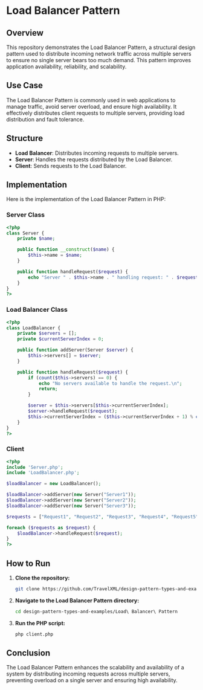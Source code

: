 
# Load Balancer Pattern

## Overview

This repository demonstrates the Load Balancer Pattern, a structural design pattern used to distribute incoming network traffic across multiple servers to ensure no single server bears too much demand. This pattern improves application availability, reliability, and scalability.

## Use Case

The Load Balancer Pattern is commonly used in web applications to manage traffic, avoid server overload, and ensure high availability. It effectively distributes client requests to multiple servers, providing load distribution and fault tolerance.

## Structure

- **Load Balancer**: Distributes incoming requests to multiple servers.
- **Server**: Handles the requests distributed by the Load Balancer.
- **Client**: Sends requests to the Load Balancer.

## Implementation

Here is the implementation of the Load Balancer Pattern in PHP:

### Server Class

```php
<?php
class Server {
    private $name;

    public function __construct($name) {
        $this->name = $name;
    }

    public function handleRequest($request) {
        echo "Server " . $this->name . " handling request: " . $request . "\n";
    }
}
?>
```

### Load Balancer Class

```php
<?php
class LoadBalancer {
    private $servers = [];
    private $currentServerIndex = 0;

    public function addServer(Server $server) {
        $this->servers[] = $server;
    }

    public function handleRequest($request) {
        if (count($this->servers) == 0) {
            echo "No servers available to handle the request.\n";
            return;
        }

        $server = $this->servers[$this->currentServerIndex];
        $server->handleRequest($request);
        $this->currentServerIndex = ($this->currentServerIndex + 1) % count($this->servers);
    }
}
?>
```

### Client

```php
<?php
include 'Server.php';
include 'LoadBalancer.php';

$loadBalancer = new LoadBalancer();

$loadBalancer->addServer(new Server("Server1"));
$loadBalancer->addServer(new Server("Server2"));
$loadBalancer->addServer(new Server("Server3"));

$requests = ["Request1", "Request2", "Request3", "Request4", "Request5"];

foreach ($requests as $request) {
    $loadBalancer->handleRequest($request);
}
?>
```

## How to Run

1. **Clone the repository:**
   ```sh
   git clone https://github.com/TravelXML/design-pattern-types-and-examples.git
   ```

2. **Navigate to the Load Balancer Pattern directory:**
   ```sh
   cd design-pattern-types-and-examples/Load\ Balancer\ Pattern
   ```

3. **Run the PHP script:**
   ```sh
   php client.php
   ```

## Conclusion

The Load Balancer Pattern enhances the scalability and availability of a system by distributing incoming requests across multiple servers, preventing overload on a single server and ensuring high availability.

